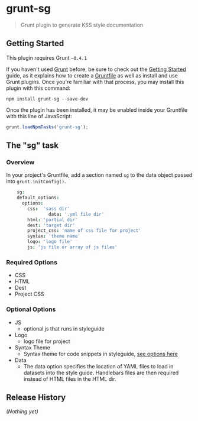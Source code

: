 # grunt-sg

> Grunt plugin to generate KSS style documentation

## Getting Started
This plugin requires Grunt `~0.4.1`

If you haven't used [Grunt](http://gruntjs.com/) before, be sure to check out the [Getting Started](http://gruntjs.com/getting-started) guide, as it explains how to create a [Gruntfile](http://gruntjs.com/sample-gruntfile) as well as install and use Grunt plugins. Once you're familiar with that process, you may install this plugin with this command:

```shell
npm install grunt-sg --save-dev
```

Once the plugin has been installed, it may be enabled inside your Gruntfile with this line of JavaScript:

```js
grunt.loadNpmTasks('grunt-sg');
```

## The "sg" task

### Overview
In your project's Gruntfile, add a section named `sg` to the data object passed into `grunt.initConfig()`.

```coffeescript
    sg:
    default_options:
      options:
        css:  'sass dir'
				data: '.yml file dir'
        html: 'partial dir'
        dest: 'target dir'
        project_css: 'name of css file for project'
        syntax: 'theme name'
        logo: 'logo file'
        js: 'js file or array of js files'
```

### Required Options
* CSS
* HTML
* Dest
* Project CSS

### Optional Options
* JS
    * optional js that runs in styleguide
* Logo
    * logo file for project
* Syntax Theme
    * Syntax theme for code snippets in styleguide, [see options here](http://softwaremaniacs.org/media/soft/highlight/test.html)
* Data
    * The data option specifies the location of YAML files to load in datasets into the style guide. Handlebars files are then required instead of HTML files in the HTML dir.

## Release History
_(Nothing yet)_
